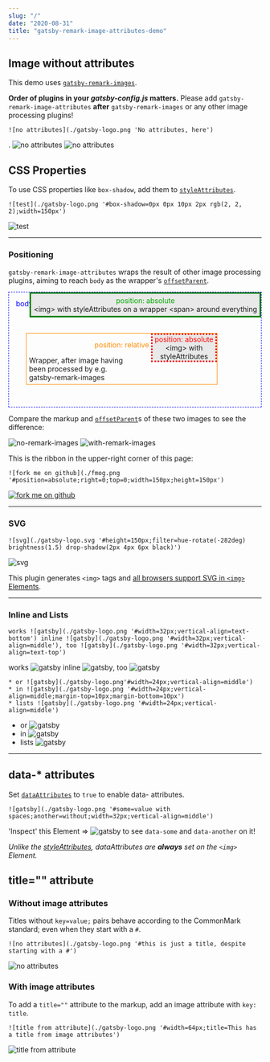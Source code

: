 ```yaml
---
slug: "/"
date: "2020-08-31"
title: "gatsby-remark-image-attributes-demo"
---
```


## Image without attributes

This demo uses [`gatsby-remark-images`](https://www.gatsbyjs.com/plugins/gatsby-remark-images/).

**Order of plugins in your *gatsby-config.js* matters.** Please add `gatsby-remark-image-attributes` **after** `gatsby-remark-images` or any other image processing plugins!

```
![no attributes](./gatsby-logo.png 'No attributes, here')
```
. ![no attributes](./gatsby-logo.png 'No attributes, here') ![no attributes](./gatsby-logo.png '#this is just a title, too')

## CSS Properties

To use CSS properties like `box-shadow`, add them to [`styleAttributes`](https://github.com/rbeer/gatsby-remark-image-attributes#styleattributes).

```
![test](./gatsby-logo.png '#box-shadow=0px 0px 10px 2px rgb(2, 2, 2);width=150px')
```
![test](./gatsby-logo.png '#box-shadow=0px 0px 10px 2px rgb(2, 2, 2);width=150px')

---

### Positioning

`gatsby-remark-image-attributes` wraps the result of other image processing plugins, aiming to reach `body` as the wrapper's [`offsetParent`](https://developer.mozilla.org/en-US/docs/Web/API/HTMLElement/offsetParent).

<div style="border: 1px dashed blue; height: 200px; padding: 14px; position: relative;">
<span style="color: blue;">body</span>
  <div style="position: relative; top: 50px; left: 20px; width: 80%; border: 1px solid darkorange; text-align: center;">
    <div style="text-align: center; padding: 14px 0; color: darkorange;">position: relative</div>
    <div style="text-align: left; width: 50%; padding-left: 5px; padding-bottom: 5px;">Wrapper, after image having been processed by e.g. gatsby-remark-images</div>
    <div style="position: absolute; top: 0; right: 0; border: 3px dotted red; width: 33%; background: rgb(233,233,233);"><span style="display: block; color: #f00;">position: absolute</span>&lt;img&gt; with styleAttributes</div>
  </div>
  <div style="position: absolute; top: 0; right: 0; border: 3px solid green; padding: 5px; background: rgb(233,233,233);"><span style="display: block; color: #0a0; text-align: center;">position: absolute</span>&lt;img&gt; with styleAttributes on a wrapper &lt;span&gt; around everything</div>
</div>

Compare the markup and [`offsetParent`](https://developer.mozilla.org/en-US/docs/Web/API/HTMLElement/offsetParent)s of these two images to see the difference:

![no-remark-images](./gatsby-logo_no-remark-images.png '#width=32px') ![with-remark-images](./gatsby-logo.png '#width=32px')

This is the ribbon in the upper-right corner of this page:
```
![fork me on github](./fmog.png '#position=absolute;right=0;top=0;width=150px;height=150px')
```
[![fork me on github](./fmog.png '#position=absolute;right=0;top=0;width=150px;height=150px')](https://github.com)

---

### SVG
```
![svg](./gatsby-logo.svg '#height=150px;filter=hue-rotate(-282deg) brightness(1.5) drop-shadow(2px 4px 6px black)')
```
![svg](./gatsby-logo.svg '#height=150px;filter=hue-rotate(-282deg) brightness(1.5) drop-shadow(2px 4px 6px black);title=Fancy SVG filter effects \o/')

This plugin generates `<img>` tags and [all browsers support SVG in `<img>` Elements](https://developer.mozilla.org/en-US/docs/Web/Media/Formats/Image_types#SVG).

---

### Inline and Lists
```
works ![gatsby](./gatsby-logo.png '#width=32px;vertical-align=text-bottom') inline ![gatsby](./gatsby-logo.png '#width=32px;vertical-align=middle'), too ![gatsby](./gatsby-logo.png '#width=32px;vertical-align=text-top')
```
works ![gatsby](./gatsby-logo.png '#width=32px;vertical-align=text-bottom') inline ![gatsby](./gatsby-logo.png '#width=32px;vertical-align=middle'), too ![gatsby](./gatsby-logo.png '#width=32px;vertical-align=text-top')

```
* or ![gatsby](./gatsby-logo.png'#width=24px;vertical-align=middle')
* in ![gatsby](./gatsby-logo.png '#width=24px;vertical-align=middle;margin-top=10px;margin-bottom=10px')
* lists ![gatsby](./gatsby-logo.png '#width=24px;vertical-align=middle')
```
* or ![gatsby](./gatsby-logo.png '#width=24px;vertical-align=middle')
* in ![gatsby](./gatsby-logo.png '#width=24px;vertical-align=middle;margin-top=10px;margin-bottom=10px')
* lists ![gatsby](./gatsby-logo.png '#width=24px;vertical-align=middle')

---

## data-* attributes

Set [`dataAttributes`](https://github.com/rbeer/gatsby-remark-image-attributes#dataattributes) to `true` to enable data- attributes.

```
![gatsby](./gatsby-logo.png '#some=value with spaces;another=without;width=32px;vertical-align=middle')
```
'Inspect' this Element ⇒ ![gatsby](./gatsby-logo.png '#some=value with spaces;another=without;width=32px;vertical-align=middle') to see `data-some` and `data-another` on it!

_Unlike the [styleAttributes](#positioning), dataAttributes are **always** set on the `<img>` Element._

## title="" attribute

### Without image attributes
Titles without `key=value;` pairs behave according to the CommonMark standard; even when they start with a `#`.
```
![no attributes](./gatsby-logo.png '#this is just a title, despite starting with a #')
```
![no attributes](./gatsby-logo.png '#this is just a title, despite starting with a #')

### With image attributes
To add a `title=""` attribute to the markup, add an image attribute with `key: title`.

```
![title from attribute](./gatsby-logo.png '#width=64px;title=This has a title from image attributes')
```
![title from attribute](./gatsby-logo.png '#width=64px;title=This has a title from image attributes')
